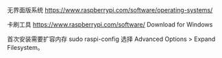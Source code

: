 
无界面版系统
https://www.raspberrypi.com/software/operating-systems/


卡刷工具
https://www.raspberrypi.com/software/ Download for Windows


首次安装需要扩容内存
sudo raspi-config
选择 Advanced Options > Expand Filesystem。
